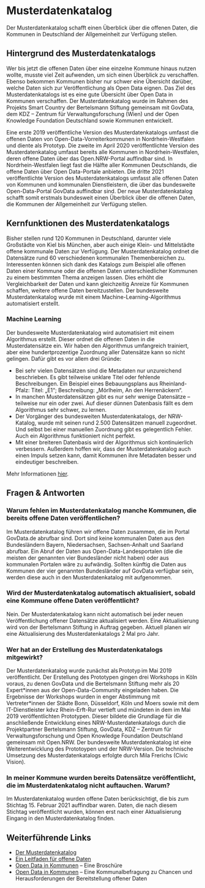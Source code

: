 # Musterdatenkatalog

Der Musterdatenkatalog schafft einen Überblick über die offenen Daten, die Kommunen in
Deutschland der Allgemeinheit zur Verfügung stellen.

## Hintergrund des Musterdatenkatalogs
Wer bis jetzt die offenen Daten über eine einzelne Kommune hinaus nutzen wollte, musste viel Zeit aufwenden, um sich einen Überblick zu verschaffen. Ebenso bekommen Kommunen bisher nur schwer eine Übersicht darüber, welche Daten sich zur Veröffentlichung als Open Data eignen. Das Ziel des Musterdatenkatalogs ist es eine gute Übersicht über Open Data in Kommunen verschaffen. Der Musterdatenkatalog wurde im Rahmen des Projekts Smart Country der Bertelsmann Stiftung gemeinsam mit GovData, dem KDZ – Zentrum für Verwaltungsforschung (Wien) und der Open Knowledge Foundation Deutschland sowie Kommunen entwickelt.

Eine erste 2019 veröffentliche Version des Musterdatenkatalogs umfasst die offenen Daten von Open-Data-Vorreiterkommunen in Nordrhein-Westfalen und diente als Prototyp. Die zweite im April 2020 veröffentlichte Version des Musterdatenkatalog umfasst bereits alle Kommunen in Nordrhein-Westfalen, deren offene Daten über das Open.NRW-Portal auffindbar sind. In Nordrhein-Westfalen liegt fast die Hälfte aller Kommunen Deutschlands, die offene Daten über Open Data-Portale anbieten. Die dritte 2021 veröffentlichte Version des Musterdatenkatalogs umfasst alle offenen Daten von Kommunen und kommunalen Dienstleistern, die über das bundesweite Open-Data-Portal GovData auffindbar sind. Der neue Musterdatenkatalog schafft somit erstmals bundesweit einen Überblick über die offenen Daten, die Kommunen der Allgemeinheit zur Verfügung stellen. 

## Kernfunktionen des Musterdatenkatalogs

Bisher stellen rund 120 Kommunen in Deutschland, darunter viele Großstädte von Kiel bis München, aber auch einige Klein- und Mittelstädte offene kommunale Daten zur Verfügung. Der Musterdatenkatalog ordnet die Datensätze rund 60 verschiedenen kommunalen Themenbereichen zu. Interessenten können sich dank des Katalogs zum Beispiel alle offenen Daten einer Kommune oder die offenen Daten unterschiedlicher Kommunen zu einem bestimmten Thema anzeigen lassen. Dies erhöht die Vergleichbarkeit der Daten und kann gleichzeitig Anreize für Kommunen schaffen, weitere offene Daten bereitzustellen. Der bundesweite Musterdatenkatalog wurde mit einem Machine-Learning-Algorithmus automatisiert erstellt. 

### Machine Learning
Der bundesweite Musterdatenkatalog wird automatisiert mit einem Algorithmus erstellt. Dieser ordnet die offenen Daten in die Musterdatensätze ein. Wir haben den Algorithmus umfangreich trainiert, aber eine hundertprozentige Zuordnung aller Datensätze kann so nicht gelingen. Dafür gibt es vor allem drei Gründe: 
* Bei sehr vielen Datensätzen sind die Metadaten nur unzureichend beschrieben. Es gibt teilweise unklare Titel oder fehlende Beschreibungen. Ein Beispiel eines Bebauungsplans aus Rheinland-Pfalz: Titel: „E1“; Beschreibung: „Mörlheim, An den Herrenäckern“. 
* In manchen Musterdatensätzen gibt es nur sehr wenige Datensätze – teilweise nur ein oder zwei. Auf dieser dünnen Datenbasis fällt es dem Algorithmus sehr schwer, zu lernen. 
* Der Vorgänger des bundesweiten Musterdatenkatalogs, der NRW-Katalog, wurde mit seinen rund 2.500 Datensätzen manuell zugeordnet. Und selbst bei einer manuellen Zuordnung gibt es gelegentlich Fehler. Auch ein Algorithmus funktioniert nicht perfekt. 
* Mit einer breiteren Datenbasis wird der Algorithmus sich kontinuierlich verbessern. Außerdem hoffen wir, dass der Musterdatenkatalog auch einen Impuls setzen kann, damit Kommunen ihre Metadaten besser und eindeutiger beschreiben. 

Mehr Informationen [hier](/ml_model).

## Fragen & Antworten

### Warum fehlen im Musterdatenkatalog manche Kommunen, die bereits offene Daten veröffentlichen? 
Im Musterdatenkatalog führen wir offene Daten zusammen, die im Portal GovData.de abrufbar sind. Dort sind keine kommunalen Daten aus den Bundesländern Bayern, Niedersachsen, Sachsen-Anhalt und Saarland abrufbar. Ein Abruf der Daten aus Open-Data-Landesportalen (die die meisten der genannten vier Bundesländer nicht haben) oder aus kommunalen Portalen wäre zu aufwändig. Sollten künftig die Daten aus Kommunen der vier genannten Bundesländer auf GovData verfügbar sein, werden diese auch in den Musterdatenkatalog mit aufgenommen. 

### Wird der Musterdatenkatalog automatisch aktualisiert, sobald eine Kommune offene Daten veröffentlicht? 
Nein. Der Musterdatenkatalog kann nicht automatisch bei jeder neuen Veröffentlichung offener Datensätze aktualisiert werden. Eine Aktualisierung wird von der Bertelsmann Stiftung in Auftrag gegeben. Aktuell planen wir eine Aktualisierung des Musterdatenkatalogs 2 Mal pro Jahr. 

### Wer hat an der Erstellung des Musterdatenkatalogs mitgewirkt? 
Der Musterdatenkatalog wurde zunächst als Prototyp im Mai 2019 veröffentlicht. Der Erstellung des Prototypen gingen drei Workshops in Köln voraus, zu denen GovData und die Bertelsmann Stiftung mehr als 20 Expert\*innen aus der Open-Data-Community eingeladen haben. Die Ergebnisse der Workshops wurden in enger Abstimmung mit Vertreter\*innen der Städte Bonn, Düsseldorf, Köln und Moers sowie mit dem IT-Dienstleister kdvz Rhein-Erft-Rur vertieft und mündeten in dem im Mai 2019 veröffentlichten Prototypen. Dieser bildete die Grundlage für die anschließende Entwicklung eines NRW-Musterdatenkatalogs durch die Projektpartner Bertelsmann Stiftung, GovData, KDZ – Zentrum für Verwaltungsforschung und Open Knowledge Foundation Deutschland gemeinsam mit Open.NRW. Der bundesweite Musterdatenkatalog ist eine Weiterentwicklung des Prototoypen und der NRW-Version. Die technische Umsetzung des Musterdatenkatalogs erfolgte durch Mila Frerichs (Civic Vision). 

### In meiner Kommune wurden bereits Datensätze veröffentlicht, die im Musterdatenkatalog nicht auftauchen. Warum? 
Im Musterdatenkatalog wurden offene Daten berücksichtigt, die bis zum Stichtag 15. Februar 2021 auffindbar waren. Daten, die nach diesem Stichtag veröffentlicht wurden, können erst nach einer Aktualisierung Eingang in den Musterdatenkatalog finden. 


## Weiterführende Links
- [Der Musterdatenkatalog](https://www.bertelsmann-stiftung.de/de/unsere-projekte/smart-country/musterdatenkatalog)
- [Ein Leitfaden für offene Daten](https://www.bertelsmann-stiftung.de/de/publikationen/publikation/did/ein-leitfaden-fuer-offene-daten)
- [Open Data in Kommunen](https://www.bertelsmann-stiftung.de/de/publikationen/publikation/did/open-data-in-kommunen2019) – Eine Broschüre
- [Open Data in Kommunen](https://www.bertelsmann-stiftung.de/de/publikationen/publikation/did/open-data-in-kommunen-all) – Eine Kommunalbefragung zu Chancen und Herausforderungen der Bereitstellung offener Daten
